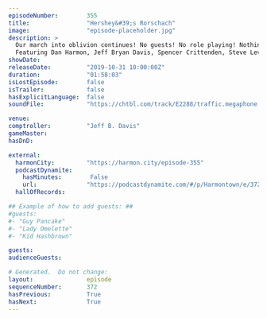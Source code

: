 ```yaml
---
episodeNumber:        355
title:                "Hershey&#39;s Rorschach"
image:                "episode-placeholder.jpg"
description: >
  Our march into oblivion continues! No guests! No role playing! Nothing to lose! It's worth mentioning Spencer is feeling pretty sassy this episode and it shows.
  Featuring Dan Harmon, Jeff Bryan Davis, Spencer Crittenden, Steve Levy, and Rob Schrab.
showDate:             
releaseDate:          "2019-10-31 10:00:00Z"
duration:             "01:58:03"
isLostEpisode:        false
isTrailer:            false
hasExplicitLanguage:  false
soundFile:            "https://chtbl.com/track/E2288/traffic.megaphone.fm/STA7209937866.mp3?updated=1596573050"

venue:                
comptroller:          "Jeff B. Davis"
gameMaster:           
hasDnD:               

external:
  harmonCity:         "https://harmon.city/episode-355"
  podcastDynamite:
    hasMinutes:        False
    url:              "https://podcastdynamite.com/#/p/Harmontown/e/372/355"
  hallOfRecords:      

## Example of how to add guests: ##
#guests:
#- "Guy Pancake"
#- "Lady Omelette"
#- "Kid Hashbrown"

guests:
audienceGuests:

# Generated.  Do not change:
layout:               episode
sequenceNumber:       372
hasPrevious:          True
hasNext:              True
---
```


<!-- The episode description will be rendered here -->
<!-- Add your content below here -->

